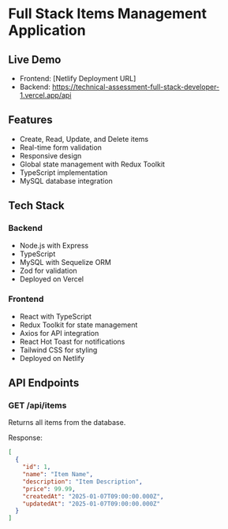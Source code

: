 # Full Stack Items Management Application

## Live Demo
- Frontend: [Netlify Deployment URL]
- Backend: https://technical-assessment-full-stack-developer-1.vercel.app/api

## Features
- Create, Read, Update, and Delete items
- Real-time form validation
- Responsive design
- Global state management with Redux Toolkit
- TypeScript implementation
- MySQL database integration

## Tech Stack
### Backend
- Node.js with Express
- TypeScript
- MySQL with Sequelize ORM
- Zod for validation
- Deployed on Vercel

### Frontend
- React with TypeScript
- Redux Toolkit for state management
- Axios for API integration
- React Hot Toast for notifications
- Tailwind CSS for styling
- Deployed on Netlify

## API Endpoints

### GET /api/items
Returns all items from the database.

Response:
```json
[
  {
    "id": 1,
    "name": "Item Name",
    "description": "Item Description",
    "price": 99.99,
    "createdAt": "2025-01-07T09:00:00.000Z",
    "updatedAt": "2025-01-07T09:00:00.000Z"
  }
]